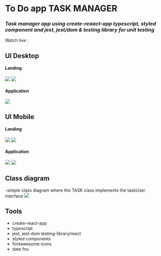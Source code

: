 # To Do app TASK MANAGER

### _Task manager app using create-reaact-app typescript, styled component and jest, jest/dom & testing library  for unit testing_  
 Watch live :

 
## UI Desktop 

#### Landing
![](https://jdcastaneda.ml/tienda/wp-content/uploads/2022/04/task-desktop-user-0.png)
![](https://jdcastaneda.ml/tienda/wp-content/uploads/2022/04/task-desktop-user-1.png)

#### Application
![](https://jdcastaneda.ml/tienda/wp-content/uploads/2022/04/task-desktop-user-2.png)


## UI Mobile

#### Landing
![](https://jdcastaneda.ml/tienda/wp-content/uploads/2022/04/task-mobile-1.png)
![](https://jdcastaneda.ml/tienda/wp-content/uploads/2022/04/task-mobile-2.png)

#### Application
![](https://jdcastaneda.ml/tienda/wp-content/uploads/2022/04/task-mobile-user-1.png)
![](https://jdcastaneda.ml/tienda/wp-content/uploads/2022/04/task-mobile-2.png)

## Class diagram
-simple class diagram where the TASK class implements the taskUser interface
![](https://jdcastaneda.ml/tienda/wp-content/uploads/2022/04/class-diagramto-do-app.png)


## Tools
- create-react-app
- typescript
- jest, jest-dom testing-library/react
- styled components
- fontawesome icons
- date fns
